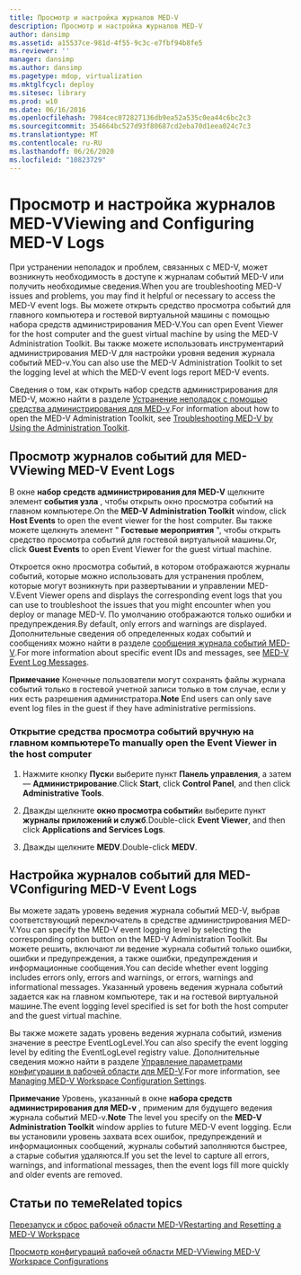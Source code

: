 ```yaml
---
title: Просмотр и настройка журналов MED-V
description: Просмотр и настройка журналов MED-V
author: dansimp
ms.assetid: a15537ce-981d-4f55-9c3c-e7fbf94b8fe5
ms.reviewer: ''
manager: dansimp
ms.author: dansimp
ms.pagetype: mdop, virtualization
ms.mktglfcycl: deploy
ms.sitesec: library
ms.prod: w10
ms.date: 06/16/2016
ms.openlocfilehash: 7984cec072827136db9ea52a535c0ea44c6bc2c3
ms.sourcegitcommit: 354664bc527d93f80687cd2eba70d1eea024c7c3
ms.translationtype: MT
ms.contentlocale: ru-RU
ms.lasthandoff: 06/26/2020
ms.locfileid: "10823729"
---
```

# <span data-ttu-id="515e4-103">Просмотр и настройка журналов MED-V</span><span class="sxs-lookup"><span data-stu-id="515e4-103">Viewing and Configuring MED-V Logs</span></span>


<span data-ttu-id="515e4-104">При устранении неполадок и проблем, связанных с MED-V, может возникнуть необходимость в доступе к журналам событий MED-V или получить необходимые сведения.</span><span class="sxs-lookup"><span data-stu-id="515e4-104">When you are troubleshooting MED-V issues and problems, you may find it helpful or necessary to access the MED-V event logs.</span></span> <span data-ttu-id="515e4-105">Вы можете открыть средство просмотра событий для главного компьютера и гостевой виртуальной машины с помощью набора средств администрирования MED-V.</span><span class="sxs-lookup"><span data-stu-id="515e4-105">You can open Event Viewer for the host computer and the guest virtual machine by using the MED-V Administration Toolkit.</span></span> <span data-ttu-id="515e4-106">Вы также можете использовать инструментарий администрирования MED-V для настройки уровня ведения журнала событий MED-v.</span><span class="sxs-lookup"><span data-stu-id="515e4-106">You can also use the MED-V Administration Toolkit to set the logging level at which the MED-V event logs report MED-V events.</span></span>

<span data-ttu-id="515e4-107">Сведения о том, как открыть набор средств администрирования для MED-V, можно найти в разделе [Устранение неполадок с помощью средства администрирования для MED-v](troubleshooting-med-v-by-using-the-administration-toolkit.md).</span><span class="sxs-lookup"><span data-stu-id="515e4-107">For information about how to open the MED-V Administration Toolkit, see [Troubleshooting MED-V by Using the Administration Toolkit](troubleshooting-med-v-by-using-the-administration-toolkit.md).</span></span>

## <span data-ttu-id="515e4-108">Просмотр журналов событий для MED-V</span><span class="sxs-lookup"><span data-stu-id="515e4-108">Viewing MED-V Event Logs</span></span>


<span data-ttu-id="515e4-109">В окне **набор средств администрирования для MED-V** щелкните элемент **события узла** , чтобы открыть окно просмотра событий на главном компьютере.</span><span class="sxs-lookup"><span data-stu-id="515e4-109">On the **MED-V Administration Toolkit** window, click **Host Events** to open the event viewer for the host computer.</span></span> <span data-ttu-id="515e4-110">Вы также можете щелкнуть элемент " **Гостевые мероприятия** ", чтобы открыть средство просмотра событий для гостевой виртуальной машины.</span><span class="sxs-lookup"><span data-stu-id="515e4-110">Or, click **Guest Events** to open Event Viewer for the guest virtual machine.</span></span>

<span data-ttu-id="515e4-111">Откроется окно просмотра событий, в котором отображаются журналы событий, которые можно использовать для устранения проблем, которые могут возникнуть при развертывании и управлении MED-V.</span><span class="sxs-lookup"><span data-stu-id="515e4-111">Event Viewer opens and displays the corresponding event logs that you can use to troubleshoot the issues that you might encounter when you deploy or manage MED-V.</span></span> <span data-ttu-id="515e4-112">По умолчанию отображаются только ошибки и предупреждения.</span><span class="sxs-lookup"><span data-stu-id="515e4-112">By default, only errors and warnings are displayed.</span></span> <span data-ttu-id="515e4-113">Дополнительные сведения об определенных кодах событий и сообщениях можно найти в разделе [сообщения журнала событий MED-V](med-v-event-log-messages.md).</span><span class="sxs-lookup"><span data-stu-id="515e4-113">For more information about specific event IDs and messages, see [MED-V Event Log Messages](med-v-event-log-messages.md).</span></span>

<span data-ttu-id="515e4-114">**Примечание**  Конечные пользователи могут сохранять файлы журнала событий только в гостевой учетной записи только в том случае, если у них есть разрешения администратора.</span><span class="sxs-lookup"><span data-stu-id="515e4-114">**Note** End users can only save event log files in the guest if they have administrative permissions.</span></span>

 

### <span data-ttu-id="515e4-115">Открытие средства просмотра событий вручную на главном компьютере</span><span class="sxs-lookup"><span data-stu-id="515e4-115">To manually open the Event Viewer in the host computer</span></span>

1.  <span data-ttu-id="515e4-116">Нажмите кнопку **Пуск**и выберите пункт **Панель управления**, а затем — **Администрирование**.</span><span class="sxs-lookup"><span data-stu-id="515e4-116">Click **Start**, click **Control Panel**, and then click **Administrative Tools**.</span></span>

2.  <span data-ttu-id="515e4-117">Дважды щелкните **окно просмотра событий**и выберите пункт **журналы приложений и служб**.</span><span class="sxs-lookup"><span data-stu-id="515e4-117">Double-click **Event Viewer**, and then click **Applications and Services Logs**.</span></span>

3.  <span data-ttu-id="515e4-118">Дважды щелкните **MEDV**.</span><span class="sxs-lookup"><span data-stu-id="515e4-118">Double-click **MEDV**.</span></span>

## <span data-ttu-id="515e4-119">Настройка журналов событий для MED-V</span><span class="sxs-lookup"><span data-stu-id="515e4-119">Configuring MED-V Event Logs</span></span>


<span data-ttu-id="515e4-120">Вы можете задать уровень ведения журнала событий MED-V, выбрав соответствующий переключатель в средстве администрирования MED-V.</span><span class="sxs-lookup"><span data-stu-id="515e4-120">You can specify the MED-V event logging level by selecting the corresponding option button on the MED-V Administration Toolkit.</span></span> <span data-ttu-id="515e4-121">Вы можете решить, включают ли ведение журнала событий только ошибки, ошибки и предупреждения, а также ошибки, предупреждения и информационные сообщения.</span><span class="sxs-lookup"><span data-stu-id="515e4-121">You can decide whether event logging includes errors only, errors and warnings, or errors, warnings and informational messages.</span></span> <span data-ttu-id="515e4-122">Указанный уровень ведения журнала событий задается как на главном компьютере, так и на гостевой виртуальной машине.</span><span class="sxs-lookup"><span data-stu-id="515e4-122">The event logging level specified is set for both the host computer and the guest virtual machine.</span></span>

<span data-ttu-id="515e4-123">Вы также можете задать уровень ведения журнала событий, изменив значение в реестре EventLogLevel.</span><span class="sxs-lookup"><span data-stu-id="515e4-123">You can also specify the event logging level by editing the EventLogLevel registry value.</span></span> <span data-ttu-id="515e4-124">Дополнительные сведения можно найти в разделе [Управление параметрами конфигурации в рабочей области для MED-V](managing-med-v-workspace-configuration-settings.md).</span><span class="sxs-lookup"><span data-stu-id="515e4-124">For more information, see [Managing MED-V Workspace Configuration Settings](managing-med-v-workspace-configuration-settings.md).</span></span>

<span data-ttu-id="515e4-125">**Примечание**  Уровень, указанный в окне **набора средств администрирования для MED-v** , применим для будущего ведения журнала событий MED-v.</span><span class="sxs-lookup"><span data-stu-id="515e4-125">**Note** The level you specify on the **MED-V Administration Toolkit** window applies to future MED-V event logging.</span></span> <span data-ttu-id="515e4-126">Если вы установили уровень захвата всех ошибок, предупреждений и информационных сообщений, журналы событий заполняются быстрее, а старые события удаляются.</span><span class="sxs-lookup"><span data-stu-id="515e4-126">If you set the level to capture all errors, warnings, and informational messages, then the event logs fill more quickly and older events are removed.</span></span>

 

## <span data-ttu-id="515e4-127">Статьи по теме</span><span class="sxs-lookup"><span data-stu-id="515e4-127">Related topics</span></span>


[<span data-ttu-id="515e4-128">Перезапуск и сброс рабочей области MED-V</span><span class="sxs-lookup"><span data-stu-id="515e4-128">Restarting and Resetting a MED-V Workspace</span></span>](restarting-and-resetting-a-med-v-workspace.md)

[<span data-ttu-id="515e4-129">Просмотр конфигураций рабочей области MED-V</span><span class="sxs-lookup"><span data-stu-id="515e4-129">Viewing MED-V Workspace Configurations</span></span>](viewing-med-v-workspace-configurations.md)

 

 





